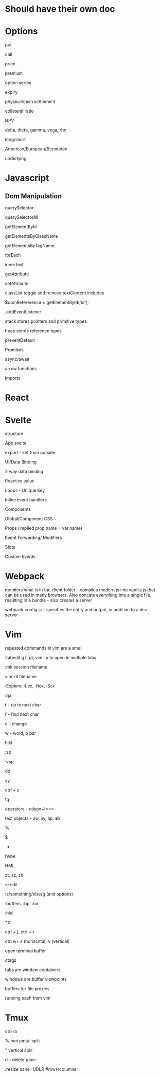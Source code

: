 # Should have their own doc

# Options

put

call

price

premium

option series

expiry

physical/cash settlement

collateral ratio

NPV

delta, theta, gamma, vega, rho

long/short

American/European/Bermudan

underlying

# Javascript

## Dom Manipulation

querySelector

querySelectorAll

getElementById

getElementsByClassName

getElementsByTagName

forEach

innerText

getAttribute

setAttribute

classList toggle add remove textContent includes

$domRefererence = getElementById('id');

.addEventListener

stack stores pointers and primitive types

heap stores reference types

preventDefault

Promises

async/await

arrow functions

imports

# React

# Svelte

structure

App.svelte

export - set from outside

UI/Data Binding

2 way data binding

Reactive value

Loops - Unique Key

Inline event handlers

Components

Global/Component CSS

Props (implied prop name = var name)

Event Forwarding/ Modifiers

Slots

Custom Events

# Webpack

monitors what is in the client folder - compiles modern js into vanilla js that can be used in many browsers. Also concats everything into a single file, resulting in a bundle - also creates a server

webpack.config.js - specifies the entry and output, in addition to a dev server

# Vim

repeated commands in vim are a smell

:tabedit gT, gt, vim -p to open in multiple tabs

:mk session filename

vim -S filename

:Explore, :Lex, :Hex, :Sex

:qa

t - up to next char

f - find next char

c - change

w - word, p par

hjkl

:sp

:vsp

dd

yy

ctrl + z

fg

operators - cdygn~!><=

text objects - aw, iw, ap, ab

%

$

+

fwbe

HML

zt, zz, zb

:e edit

:s/something/else/g (and options)

:buffers, :bp, :bn

:hls!

*,#

ctrl + ], ctrl + t

ctrl w+ s (horizontal) v (vertical)

open terminal buffer

ctags

tabs are window containers

windows are buffer viewpoints

buffers for file proxies

running bash from vim 

# Tmux

ctrl+b

% horizontal split

" vertical split

d - delete pane

:resize pane -UDLR #rows/columns